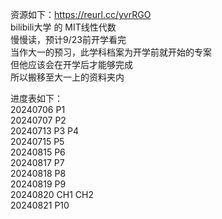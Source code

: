 资源如下：https://reurl.cc/yvrRGO<br>
bilibili大学 的 MIT线性代数<br>
慢慢读，预计9/23前开学看完<br>
当作大一的预习，此学科档案为开学前就开始的专案<br>
但他应该会在开学后才能够完成<br>
所以搬移至大一上的资料夹内<br>

进度表如下：<br>
20240706 P1<br>
20240707 P2<br>
20240713 P3 P4<br>
20240715 P5<br>
20240815 P6<br>
20240817 P7<br>
20240818 P8<br>
20240819 P9<br>
20240820 CH1 CH2<br>
20240821 P10<br>
